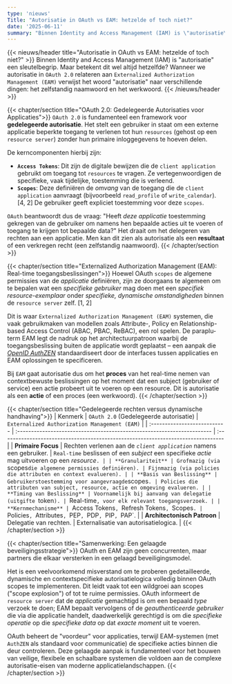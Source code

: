 ```yaml
---
type: 'nieuws'
Title: "Autorisatie in OAuth vs EAM: hetzelde of toch niet?"
date: '2025-06-11'
summary: "Binnen Identity and Access Management (IAM) is \"autorisatie\" een sleutelbegrip. Maar is autorisatie in OAuth wel hetzelfde als autorisatie in Externalized Authorization Management (EAM)?"
---
```


{{< nieuws/header title="Autorisatie in OAuth vs EAM: hetzelde of toch niet?" >}}
Binnen Identity and Access Management (IAM) is "autorisatie" een sleutelbegrip. Maar betekent dit wel altijd hetzelfde?  Wanneer we autorisatie in `OAuth 2.0` relateren aan `Externalized Authorization Management (EAM)` verwijst het woord "autorisatie" naar verschillende dingen: het zelfstandig naamwoord en het werkwoord. 
{{< /nieuws/header >}}

{{< chapter/section title="OAuth 2.0: Gedelegeerde Autorisaties voor Applicaties">}}
`OAuth 2.0` is fundamenteel een framework voor **gedelegeerde autorisatie**. Het stelt een gebruiker in staat om een externe applicatie beperkte toegang te verlenen tot hun `resources` (gehost op een `resource server`) zonder hun primaire inloggegevens te hoeven delen. 

De kerncomponenten hierbij zijn:

* **`Access Tokens`**: Dit zijn de digitale bewijzen die de `client application` gebruikt om toegang tot `resources` te vragen. Ze vertegenwoordigen de specifieke, vaak tijdelijke, toestemming die is verleend.
* **`Scopes`**: Deze definiëren de *omvang* van de toegang die de `client application` aanvraagt (bijvoorbeeld `read_profile` of `write_calendar`). [4, 2] De gebruiker geeft expliciet toestemming voor deze `scopes`.

`OAuth` beantwoordt dus de vraag: "Heeft *deze applicatie* toestemming gekregen van de gebruiker om namens hen bepaalde acties uit te voeren of toegang te krijgen tot bepaalde data?" Het draait om het delegeren van rechten aan een applicatie. Men kan dit zien als autorisatie als een **resultaat** of een verkregen recht (een zelfstandig naamwoord). 
{{< /chapter/section >}}

{{< chapter/section title="Externalized Authorization Management (EAM): Real-time toegangsbeslissingen">}}
Hoewel OAuth `scopes` de algemene permissies van de *applicatie* definiëren, zijn ze doorgaans te algemeen om te bepalen wat een *specifieke gebruiker* mag doen met een *specifiek resource-exemplaar* onder *specifieke, dynamische omstandigheden* binnen de `resource server` zelf. [1, 2]

Dit is waar `Externalized Authorization Management (EAM)` systemen, die vaak gebruikmaken van modellen zoals Attribute-, Policy en Relationship-based Access Control (ABAC, PBAC, ReBAC), een rol spelen. De paraplu-term EAM legt de nadruk op het architectuurpatroon waarbij de toegangsbeslissing buiten de applicatie wordt geplaatst – een aanpak die *[OpenID AuthZEN](/methodiek/standaarden/)* standaardiseert door de interfaces tussen applicaties en EAM oplossingen te specificeren. 

Bij `EAM` gaat autorisatie dus om het **proces** van het real-time nemen van contextbewuste beslissingen op het moment dat een subject (gebruiker of service) een actie probeert uit te voeren op een resource. Dit is autorisatie als een **actie** of een proces (een werkwoord).
{{< /chapter/section >}}

{{< chapter/section title="Gedelegeerde rechten versus dynamische handhaving">}}
| Kenmerk | `OAuth 2.0` (Gedelegeerde autorisatie) | `Externalized Authorization Management (EAM)` |
| :--------------------------- | :---------------------------------------------------------------------- | :-------------------------------------------------------------------------------- |
| **Primaire Focus** | Rechten verlenen aan de *`client application`* namens een gebruiker. | `Real-time` beslissen of een *subject* een specifieke *actie* mag uitvoeren op een *resource*`. |
| **Granulariteit** | Grofmazig (via `scopes` die algemene permissies definiëren). | Fijnmazig (via policies die attributen en context evalueren). |
| **Basis van Beslissing** | Gebruikerstoestemming voor aangevraagde `scopes`. | Policies die attributen van subject, resource, actie en omgeving evalueren. |
| **Timing van Beslissing** | Voornamelijk bij aanvang van delegatie (uitgifte `token`). | `Real-time`, voor elk relevant toegangsverzoek. |
| **Kernmechanisme** | `Access Tokens`, `Refresh Tokens`, `Scopes`. | `Policies`, `Attributes`, `PEP`, `PDP`, `PIP`, `PAP`. |
| **Architectonisch Patroon** | Delegatie van rechten. | Externalisatie van autorisatielogica. |
{{< /chapter/section >}}

{{< chapter/section title="Samenwerking: Een gelaagde beveiligingsstrategie">}}
OAuth en EAM zijn geen concurrenten, maar partners die elkaar versterken in een gelaagd beveiligingsmodel.

Het is een veelvoorkomend misverstand om te proberen gedetailleerde, dynamische en contextspecifieke autorisatielogica volledig binnen OAuth scopes te implementeren. Dit leidt vaak tot een wildgroei aan scopes ("scope explosion") of tot te ruime permissies. OAuth informeert de `resource server` dat de *applicatie* gemachtigd is om een bepaald *type* verzoek te doen; EAM bepaalt vervolgens of de *geauthenticeerde gebruiker* die via die applicatie handelt, daadwerkelijk gerechtigd is om die *specifieke operatie* op die *specifieke data* op dat *exacte moment* uit te voeren.

OAuth beheert de "voordeur" voor applicaties, terwijl EAM-systemen (met `AuthZEN` als standaard voor communicatie) de specifieke acties binnen die deur controleren. Deze gelaagde aanpak is fundamenteel voor het bouwen van veilige, flexibele en schaalbare systemen die voldoen aan de complexe autorisatie-eisen van moderne applicatielandschappen.
{{< /chapter/section >}}